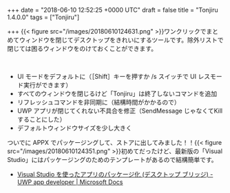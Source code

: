 
+++
date = "2018-06-10 12:52:25 +0000 UTC"
draft = false
title = "Tonjiru 1.4.0.0"
tags = ["Tonjiru"]

+++
{{< figure src="/images/20180610124631.png"  >}}ワンクリックでまとめてウィンドウを閉じてデスクトップをきれいにするツールです。除外リストで閉じては困るウィンドウをのけておくことができます。
<div class="github-card" data-user="daruyanagi/Tonjiru/releases/tag" data-repo="v1.4.0" data-width="400" data-height="" data-theme="default"></div>
<script src="https://cdn.jsdelivr.net/github-cards/latest/widget.js"></script>
<br/>


<ul>
<li>UI モードをデフォルトに（［Shift］キーを押すか /s スイッチで UI レスモード実行ができます）</li>
<li>すべてのウィンドウを閉じるけど「Tonjiru」は終了しないコマンドを追加</li>
<li>リフレッシュコマンドを非同期に（結構時間がかかるので）</li>
<li>UWP アプリが閉じてくれない不具合を修正（SendMessage じゃなくてKill することにした）</li>
<li>デフォルトウィンドウサイズを少し大きく</li>
</ul>ついでに APPX でパッケージングして、ストアに出してみました！！{{< figure src="/images/20180610124351.png"  >}}初めてだったけど、最新版の「Visual Studio」にはパッケージングのためのテンプレートがあるので結構簡単です。

<ul>
<li><a href="https://docs.microsoft.com/ja-jp/windows/uwp/porting/desktop-to-uwp-packaging-dot-net">Visual Studio を使ったアプリのパッケージ化 (デスクトップ ブリッジ) - UWP app developer | Microsoft Docs</a></li>
</ul>

